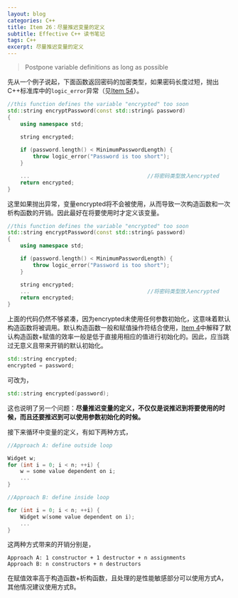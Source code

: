 ```yaml
---
layout: blog
categories: C++
title: Item 26：尽量推迟变量的定义
subtitle: Effective C++ 读书笔记
tags: C++
excerpt: 尽量推迟变量的定义
---
```


> Postpone variable definitions as long as possible

先从一个例子说起，下面函数返回密码的加密类型，如果密码长度过短，抛出C++标准库中的`logic_error`异常（见[Item 54](/2016/03/13/effective-54.html)）。

```cpp
//this function defines the variable "encrypted" too soon
std::string encryptPassword(const std::string& password)
{
    using namespace std;
    
    string encrypted;

    if (password.length() < MinimumPasswordLength) {
        throw logic_error("Password is too short"); 
    }

    ...                                     //将密码类型放入encrypted
    return encrypted;
}
```

这里如果抛出异常，变量encrypted将不会被使用，从而导致一次构造函数和一次析构函数的开销。因此最好在将要使用时才定义该变量。

```cpp
//this function defines the variable "encrypted" too soon
std::string encryptPassword(const std::string& password)
{
    using namespace std;

    if (password.length() < MinimumPasswordLength) {
        throw logic_error("Password is too short"); 
    }

    string encrypted;
    ...                                     //将密码类型放入encrypted
    return encrypted;
}
```

上面的代码仍然不够紧凑，因为encrypted未使用任何参数初始化，这意味着默认构造函数将被调用。默认构造函数一般和赋值操作符结合使用，[Item 4](/2016/01/20/effective-4.html)中解释了默认构造函数+赋值的效率一般是低于直接用相应的值进行初始化的。因此，应当跳过无意义且带来开销的默认初始化。

```cpp
std::string encrypted;
encrypted = password;
```

可改为，

```cpp
std::string encrypted(password);
```

这也说明了另一个问题：**尽量推迟变量的定义，不仅仅是说推迟到将要使用的时候，而且还要推迟到可以使用参数初始化的时候。**

接下来循环中变量的定义，有如下两种方式，

```cpp
//Approach A: define outside loop   

Widget w;
for (int i = 0; i < n; ++i) {       
    w = some value dependent on i;      
    ...                                 
}                                   

//Approach B: define inside loop

for (int i = 0; i < n; ++i) {
    Widget w(some value dependent on i);
    ...
}
```

这两种方式带来的开销分别是，

```
Approach A: 1 constructor + 1 destructor + n assignments
Approach B: n constructors + n destructors
```

在赋值效率高于构造函数+析构函数，且处理的是性能敏感部分可以使用方式A，其他情况建议使用方式B。
